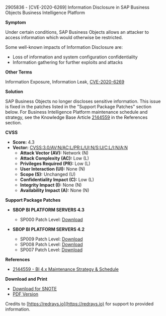 2905836 - [CVE-2020-6269] Information Disclosure in SAP Business Objects Business Intelligence Platform

**Symptom**

Under certain conditions, SAP Business Objects allows an attacker to access information which would otherwise be restricted.

Some well-known impacts of Information Disclosure are:
- Loss of information and system configuration confidentiality
- Information gathering for further exploits and attacks

**Other Terms**

Information Exposure, Information Leak, [CVE-2020-6269](https://cve.mitre.org/cgi-bin/cvename.cgi?name=CVE-2020-6269)

**Solution**

SAP Business Objects no longer discloses sensitive information. This issue is fixed in the patches listed in the "Support Package Patches" section below. For Business Intelligence Platform maintenance schedule and strategy, see the Knowledge Base Article [2144559](https://me.sap.com/notes/2144559) in the References section.

**CVSS**

- **Score:** 4.3
- **Vector:** [CVSS:3.0/AV:N/AC:L/PR:L/UI:N/S:U/C:L/I:N/A:N](https://www.first.org/cvss/calculator/3.0#CVSS:3.0/AV:N/AC:L/PR:L/UI:N/S:U/C:L/I:N/A:N)
  - **Attack Vector (AV):** Network (N)
  - **Attack Complexity (AC):** Low (L)
  - **Privileges Required (PR):** Low (L)
  - **User Interaction (UI):** None (N)
  - **Scope (S):** Unchanged (U)
  - **Confidentiality Impact (C):** Low (L)
  - **Integrity Impact (I):** None (N)
  - **Availability Impact (A):** None (N)

**Support Package Patches**

- **SBOP BI PLATFORM SERVERS 4.3**
  - SP000 Patch Level: [Download](https://me.sap.com/softwarecenter/template/products/_APP=00200682500000001943&_EVENT=DISPHIER&HEADER=Y&FUNCTIONBAR=N&EVENT=TREE&NE=NAVIGATE&ENR=73555000100200006622&V=MAINT)
  
- **SBOP BI PLATFORM SERVERS 4.2**
  - SP009 Patch Level: [Download](https://me.sap.com/softwarecenter/template/products/_APP=00200682500000001943&_EVENT=DISPHIER&HEADER=Y&FUNCTIONBAR=N&EVENT=TREE&NE=NAVIGATE&ENR=73555000100200001041&V=MAINT)
  - SP008 Patch Level: [Download](https://me.sap.com/softwarecenter/template/products/_APP=00200682500000001943&_EVENT=DISPHIER&HEADER=Y&FUNCTIONBAR=N&EVENT=TREE&NE=NAVIGATE&ENR=73555000100200001041&V=MAINT)
  - SP007 Patch Level: [Download](https://me.sap.com/softwarecenter/template/products/_APP=00200682500000001943&_EVENT=DISPHIER&HEADER=Y&FUNCTIONBAR=N&EVENT=TREE&NE=NAVIGATE&ENR=73555000100200001041&V=MAINT)

**References**

- [2144559 - BI 4.x Maintenance Strategy & Schedule](https://me.sap.com/notes/2144559)

**Download and Print**

- [Download for SNOTE](https://notesdownloads.sap.com/note/0040000000960052020)
- [PDF Version](https://userapps.support.sap.com/sap/support/sfm/notes/print/0002905836?language=en-US&token=24A77F79AA0AC6BD8DDFEF6B73DA456D)

Credits to [https://redrays.io](https://redrays.io) for support to provided information.